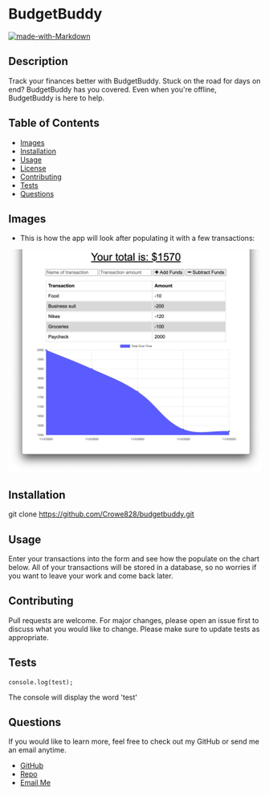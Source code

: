 # BudgetBuddy

[![made-with-Markdown](https://img.shields.io/badge/Made%20with-Markdown-1f425f.svg)](http://commonmark.org)

## Description

Track your finances better with BudgetBuddy. Stuck on the road for days on end? BudgetBuddy has you covered. Even when you're offline, BudgetBuddy is here to help.

## Table of Contents

- [Images](#images)
- [Installation](#installation)
- [Usage](#usage)
- [License](#license)
- [Contributing](#contributing)
- [Tests](#tests)
- [Questions](#tests)

## Images

- This is how the app will look after populating it with a few transactions:

![BudgetBuddy](https://github.com/Crowe828/budgetbuddy/blob/main/images/budgetbuddy.png)

## Installation

git clone https://github.com/Crowe828/budgetbuddy.git

## Usage

Enter your transactions into the form and see how the populate on the chart below. All of your transactions will be stored in a database, so no worries if you want to leave your work and come back later.

## Contributing

Pull requests are welcome. For major changes, please open an issue first to discuss what you would like to change.
Please make sure to update tests as appropriate.

## Tests

```
console.log(test);
```

The console will display the word 'test'

## Questions

If you would like to learn more, feel free to check out my GitHub or send me an email anytime.

- [GitHub](https://github.com/Crowe828)
- [Repo](https://github.com/Crowe828/budgetbuddy)
- [Email Me](mailto:crowe828@gmail.com?subject=Nice%20README%20Generator%20Dude)
